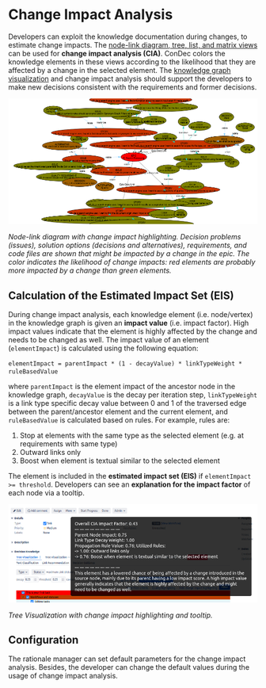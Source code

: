 # Change Impact Analysis

Developers can exploit the knowledge documentation during changes, to estimate change impacts.
The [node-link diagram, tree, list, and matrix views](knowledge-visualization.md) can be used for **change impact analysis (CIA)**.
ConDec colors the knowledge elements in these views according to the likelihood that they are affected by a change in the selected element.
The [knowledge graph visualization](knowledge-visualization.md) and change impact analysis should support the developers to make new decisions consistent with the requirements and former decisions.

![Node-link diagram with change impact highlighting](../screenshots/change_impact_analysis_user_story_ise2020_graph.png)

*Node-link diagram with change impact highlighting. 
Decision problems (issues), solution options (decisions and alternatives), requirements, and code files are shown that might be impacted by a change in the epic. 
The color indicates the likelihood of change impacts: 
red elements are probably more impacted by a change than green elements.*

## Calculation of the Estimated Impact Set (EIS)

During change impact analysis, each knowledge element (i.e. node/vertex) in the knowledge graph is given an **impact value** (i.e. impact factor). 
High impact values indicate that the element is highly affected by the change and needs to be changed as well. 
The impact value of an element (`elementImpact`) is calculated using the following equation:

```
elementImpact = parentImpact * (1 - decayValue) * linkTypeWeight * ruleBasedValue
```

where `parentImpact` is the element impact of the ancestor node in the knowledge graph, 
`decayValue` is the decay per iteration step, `linkTypeWeight` is a link type specific decay value between 0 and 1 of the traversed edge between the parent/ancestor element and the current element, 
and `ruleBasedValue` is calculated based on rules. For example, rules are:

1. Stop at elements with the same type as the selected element (e.g. at requirements with same type)
2. Outward links only
3. Boost when element is textual similar to the selected element

The element is included in the **estimated impact set (EIS)** if `elementImpact >= threshold`.
Developers can see an **explanation for the impact factor** of each node via a tooltip.

![JSTree View with change impact tooltip](../screenshots/change_impact_analysis_treeview_tooltip.png)

*Tree Visualization with change impact highlighting and tooltip.*


## Configuration
The rationale manager can set default parameters for the change impact analysis.
Besides, the developer can change the default values during the usage of change impact analysis.